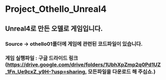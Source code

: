 # Project_Othello_Unreal4

## Unreal4로 만든 오델로 게임입니다. 
### Source -> othello01폴더에 게임에 관련된 코드파일이 있습니다.
### 게임 실행파일 : 구글 드라이드 링크(https://drive.google.com/drive/folders/1UbhXpZmp2q0Pd1UZ_1Fn_Ue9cxZ_y9H-?usp=sharing, 모든파일을 다운로드 해 주십쇼.)
